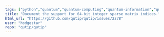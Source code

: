 ```yaml
---
tags: ["python","quantum","quantum-computing","quantum-information","quantum-mechanics","quantum-optics","quantum-toolbox","qutip","unitaryhack"]
title: "Document the support for 64-bit integer sparse matrix indices."
html_url: "https://github.com/qutip/qutip/issues/2278"
user: "hodgestar"
repo: "qutip/qutip"
---
```


